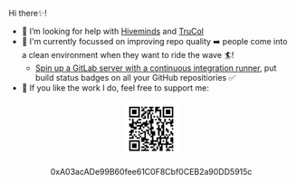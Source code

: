 <!--
**a-t-0/a-t-0** is a ✨ _special_ ✨ repository because its `README.md` (this file) appears on your GitHub profile.
-->

Hi there✨!
- 🤔 I’m looking for help with [Hiveminds](https://github.com/hiveminds) and [TruCol](https://trucol.io/protocol/)
- :rocket: I'm currently focussed on improving repo quality ➡️ people come into a clean environment when they want to ride the wave 🏄! 
  - [Spin up a GitLab server with a continuous integration runner](https://github.com/Simple-Setup/Self-host-GitLab-Server-and-Runner-CI), put build status badges on all your GitHub repositiories :white_check_mark:
- 💬 If you like the work I do, feel free to support me: 


<p align="center">
  <img src="./qr.png" alt="drawing" width="100"/>
</p>
<p align="center">
  0xA03acADe99B60fee61C0F8Cbf0CEB2a90DD5915c<br>
</p>
